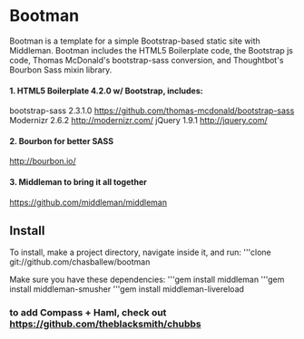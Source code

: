 # Bootman

Bootman is a template for a simple Bootstrap-based static site with Middleman. Bootman includes the HTML5 Boilerplate code, the Bootstrap js code, Thomas McDonald's bootstrap-sass conversion, and Thoughtbot's Bourbon Sass mixin library.


#### 1. HTML5 Boilerplate 4.2.0 w/ Bootstrap, includes:
bootstrap-sass 2.3.1.0 <https://github.com/thomas-mcdonald/bootstrap-sass>
Modernizr 2.6.2 <http://modernizr.com/>
jQuery 1.9.1 <http://jquery.com/>

#### 2. Bourbon for better SASS
<http://bourbon.io/>

#### 3. Middleman to bring it all together
<https://github.com/middleman/middleman>

Install
-------
To install, make a project directory, navigate inside it, and run:
'''clone git://github.com/chasballew/bootman

Make sure you have these dependencies:
'''gem install middleman
'''gem install middleman-smusher
'''gem install middleman-livereload

### to add Compass + Haml, check out <https://github.com/theblacksmith/chubbs>


